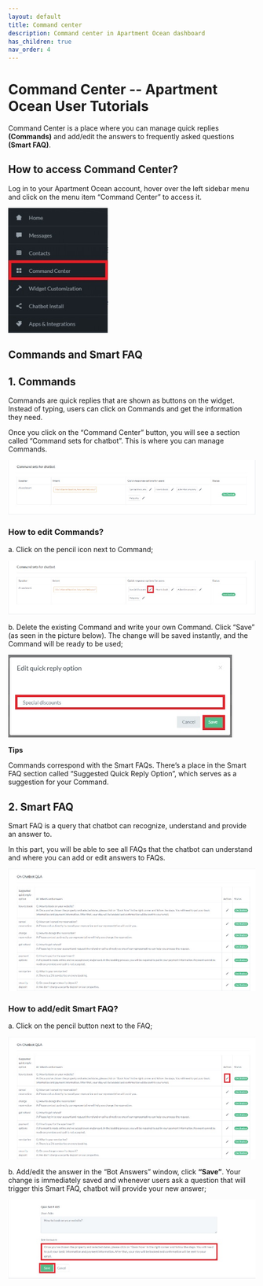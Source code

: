 ```yaml
---
layout: default
title: Command center
description: Command center in Apartment Ocean dashboard
has_children: true
nav_order: 4
---
```


# Command Center -- Apartment Ocean User Tutorials


Command Center is a place where you can manage quick replies **(Commands)** and add/edit the answers to frequently asked questions **(Smart FAQ)**. 

## How to access Command Center?
Log in to your Apartment Ocean account, hover over the left sidebar menu and click on the menu item “Command Center” to access it.

<img src="/assets/images/cmd1.jpg">

## Commands and Smart FAQ

## 1. Commands
Commands are quick replies that are shown as buttons on the widget. Instead of typing, users can click on Commands and get the information they need.

Once you click on the “Command Center” button, you will see a section called “Command sets for chatbot”. This is where you can manage Commands.

<img src="/assets/images/cmd2.jpg">

### How to edit Commands?
a. Click on the pencil icon next to Command;

<img src="/assets/images/cmd3.jpg">

b. Delete the existing Command and write your own Command. Click “Save” (as seen in the picture below). The change will be saved instantly, and the Command will be ready to be used;

 <img src="/assets/images/cmd4.jpg">

**Tips** 

Commands correspond with the Smart FAQs. There’s a place in the Smart FAQ section called “Suggested Quick Reply Option”, which serves as a suggestion for your Command.

## 2. Smart FAQ
Smart FAQ is a query that chatbot can recognize, understand and provide an answer to.

In this part, you will be able to see all FAQs that the chatbot can understand and where you can add or edit answers to FAQs. 

 <img src="/assets/images/cmd5.jpg"> 

### How to add/edit Smart FAQ?
a. Click on the pencil button next to the FAQ;

<img src="/assets/images/cmd6.jpg">

b. Add/edit the answer in the “Bot Answers” window, click **“Save”**. Your change is immediately saved and whenever users ask a question that will trigger this Smart FAQ, chatbot will provide your new answer;

<img src="/assets/images/cmd7.jpg">
 


